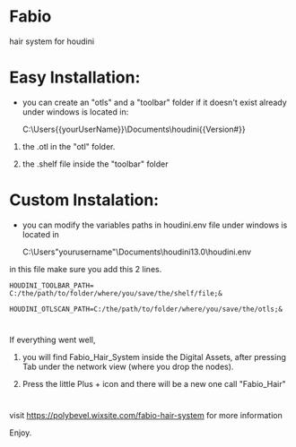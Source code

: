 # Fabio
hair system for houdini


# Easy Installation:

- you can create an "otls" and a "toolbar" folder if it doesn't exist already
under windows is located in:


  
    C:\Users\{{yourUserName}}\Documents\houdini{{Version#}}

 

1. the .otl in the "otl" folder.

2. the .shelf file inside the "toolbar" folder



#
# Custom Instalation:

- you can modify the variables paths in houdini.env file under windows is located in

    C:\Users\"yourusername"\Documents\houdini13.0\houdini.env

 

in this file make sure you add this 2 lines.

    HOUDINI_TOOLBAR_PATH= C:/the/path/to/folder/where/you/save/the/shelf/file;&

    HOUDINI_OTLSCAN_PATH=C:/the/path/to/folder/where/you/save/the/otls;&
 

 

#
If everything went well,

1. you will find Fabio_Hair_System inside the Digital Assets, after pressing Tab under the network view (where you drop the nodes).

2. Press the little Plus + icon and there will be a new one call "Fabio_Hair"

#

visit 
https://polybevel.wixsite.com/fabio-hair-system for more information

Enjoy.